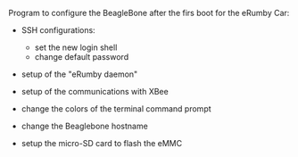 Program to configure the BeagleBone after the firs boot for the eRumby Car:

* SSH configurations:
	- set the new login shell
	- change default password

* setup of the "eRumby daemon"

* setup of the communications with XBee

* change the colors of the terminal command prompt

* change the Beaglebone hostname

* setup the micro-SD card to flash the eMMC
